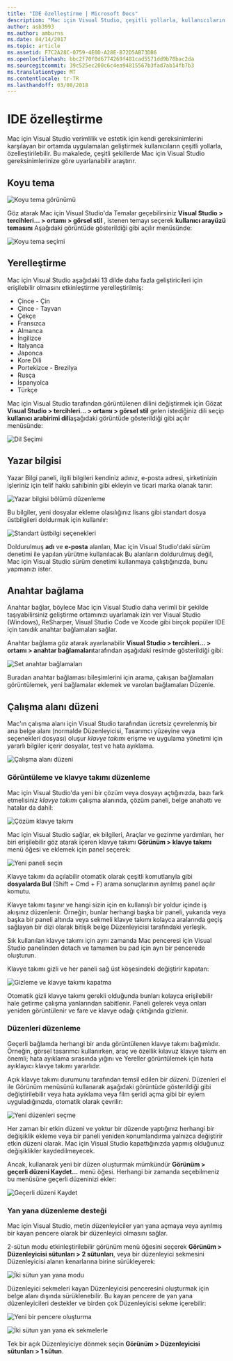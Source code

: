 ```yaml
---
title: "IDE özelleştirme | Microsoft Docs"
description: "Mac için Visual Studio, çeşitli yollarla, kullanıcıların kendi verimliliği ve estetik gereksinimlerini karşılayan bir ortamda uygulamaları geliştirmek özelleştirilebilir. Mac gereksinimlerinize göre uyarlanabilir için bu konuda çeşitli şekillerde Visual Studio araştırır."
author: asb3993
ms.author: amburns
ms.date: 04/14/2017
ms.topic: article
ms.assetid: F7C2A28C-0759-4E0D-A28E-B72D5AB73DB6
ms.openlocfilehash: bbc2f70f0d6774269f481cad5571dd9b78bac2da
ms.sourcegitcommit: 39c525ec200c6c4ea94815567b3fad7ab14fb7b3
ms.translationtype: MT
ms.contentlocale: tr-TR
ms.lasthandoff: 03/08/2018
---
```

# <a name="customizing-the-ide"></a>IDE özelleştirme

Mac için Visual Studio verimlilik ve estetik için kendi gereksinimlerini karşılayan bir ortamda uygulamaları geliştirmek kullanıcıların çeşitli yollarla, özelleştirilebilir. Bu makalede, çeşitli şekillerde Mac için Visual Studio gereksinimlerinize göre uyarlanabilir araştırır.

## <a name="dark-theme"></a>Koyu tema

![Koyu tema görünümü](media/customizing-the-ide-image7a.png)

Göz atarak Mac için Visual Studio'da Temalar geçebilirsiniz **Visual Studio > tercihleri... > ortamı > görsel stil** , istenen temayı seçerek **kullanıcı arayüzü temasını** Aşağıdaki görüntüde gösterildiği gibi açılır menüsünde:

 ![Koyu tema seçimi](media/customizing-the-ide-image7b.png)

## <a name="localization"></a>Yerelleştirme

Mac için Visual Studio aşağıdaki 13 dilde daha fazla geliştiricileri için erişilebilir olmasını etkinleştirme yerelleştirilmiş:

* Çince - Çin
* Çince - Tayvan
* Çekçe
* Fransızca
* Almanca
* İngilizce
* İtalyanca
* Japonca
* Kore Dili
* Portekizce - Brezilya
* Rusça
* İspanyolca
* Türkçe

Mac için Visual Studio tarafından görüntülenen dilini değiştirmek için Gözat **Visual Studio > tercihleri... > ortamı > görsel stil** gelen istediğiniz dili seçip **kullanıcı arabirimi dili**aşağıdaki görüntüde gösterildiği gibi açılır menüsünde:


![Dil Seçimi](media/customizing-the-ide-image11a.png)

## <a name="author-information"></a>Yazar bilgisi

Yazar Bilgi paneli, ilgili bilgileri kendiniz adınız, e-posta adresi, şirketinizin işleriniz için telif hakkı sahibinin gibi ekleyin ve ticari marka olanak tanır:

 ![Yazar bilgisi bölümü düzenleme](media/customizing-the-ide-image9a.png)

Bu bilgiler, yeni dosyalar ekleme olasılığınız lisans gibi standart dosya üstbilgileri doldurmak için kullanılır:

 ![Standart üstbilgi seçenekleri](media/customizing-the-ide-image8a.png)


Doldurulmuş **adı** ve **e-posta** alanları, Mac için Visual Studio'daki sürüm denetimi ile yapılan yürütme kullanılacak Bu alanların doldurulmuş değil, Mac için Visual Studio sürüm denetimi kullanmaya çalıştığınızda, bunu yapmanızı ister.

## <a name="key-bindings"></a>Anahtar bağlama

Anahtar bağlar, böylece Mac için Visual Studio daha verimli bir şekilde taşıyabilirsiniz geliştirme ortamınızı uyarlamak izin ver Visual Studio (Windows), ReSharper, Visual Studio Code ve Xcode gibi birçok popüler IDE için tanıdık anahtar bağlamaları sağlar.

Anahtar bağlama göz atarak ayarlanabilir **Visual Studio > tercihleri... > ortamı > anahtar bağlamaları**tarafından aşağıdaki resimde gösterildiği gibi:

 ![Set anahtar bağlamaları](media/customizing-the-ide-image10a.png)

Buradan anahtar bağlaması bileşimlerini için arama, çakışan bağlamaları görüntülemek, yeni bağlamalar eklemek ve varolan bağlamaları Düzenle.

## <a name="workspace-layout"></a>Çalışma alanı düzeni

Mac'ın çalışma alanı için Visual Studio tarafından ücretsiz çevrelenmiş bir ana belge alanı (normalde Düzenleyicisi, Tasarımcı yüzeyine veya seçenekleri dosyası) oluşur *klavye takımı* erişme ve uygulama yönetimi için yararlı bilgiler içerir dosyalar, test ve hata ayıklama.

 ![Çalışma alanı düzeni](media/customizing-the-ide-image1a.png)

### <a name="viewing-and-arranging-pads"></a>Görüntüleme ve klavye takımı düzenleme

Mac için Visual Studio'da yeni bir çözüm veya dosyayı açtığınızda, bazı fark etmelisiniz *klavye takımı* çalışma alanında, çözüm paneli, belge anahattı ve hatalar da dahil:

![Çözüm klavye takımı](media/customizing-the-ide-image2a.png)

Mac için Visual Studio sağlar, ek bilgileri, Araçlar ve gezinme yardımları, her biri erişilebilir göz atarak içeren klavye takımı **Görünüm > klavye takımı** menü öğesi ve eklemek için panel seçerek:

 ![Yeni paneli seçin](media/customizing-the-ide-image3a.png)

Klavye takımı da açılabilir otomatik olarak çeşitli komutlarıyla gibi **dosyalarda Bul** (Shift + Cmd + F) arama sonuçlarının ayrılmış panel açılır komutu.

Klavye takımı taşınır ve hangi sizin için en kullanışlı bir yoldur içinde iş akışınız düzenlenir. Örneğin, bunlar herhangi başka bir paneli, yukarıda veya başka bir paneli altında veya sekmeli klavye takımı kolayca aralarında geçiş sağlayan bir dizi olarak bitişik belge Düzenleyicisi tarafındaki yerleşik.

Sık kullanılan klavye takımı için aynı zamanda Mac penceresi için Visual Studio panelinden detach ve tamamen bu pad için ayrı bir pencerede oluşturun.

Klavye takımı gizli ve her paneli sağ üst köşesindeki değiştirir kapatan:

![Gizleme ve klavye takımı kapatma](media/customizing-the-ide-image5a.png)

Otomatik gizli klavye takımı gerekli olduğunda bunları kolayca erişilebilir hale getirme çalışma yanlarından sabitlenir. Paneli gelerek veya onları yeniden görüntülenir ve fare ve klavye odağı çıktığında gizlenir.


### <a name="organizing-layouts"></a>Düzenleri düzenleme

Geçerli bağlamda herhangi bir anda görüntülenen klavye takımı bağımlıdır. Örneğin, görsel tasarımcı kullanırken, araç ve özellik kılavuz klavye takımı en önemli; hata ayıklama sırasında yığını ve Yereller görüntülemek için hata ayıklayıcı klavye takımı yararlıdır.

Açık klavye takımı durumunu tarafından temsil edilen bir *düzeni*. Düzenleri el ile Görünüm menüsünü kullanarak aşağıdaki görüntüde gösterildiği gibi değiştirilebilir veya hata ayıklama veya film şeridi açma gibi bir eylem uyguladığınızda, otomatik olarak çevrilir:

![Yeni düzenleri seçme](media/customizing-the-ide-image6b.png)

Her zaman bir etkin düzeni ve yoktur bir düzende yaptığınız herhangi bir değişiklik ekleme veya bir paneli yeniden konumlandırma yalnızca değiştirir etkin düzeni olarak. Mac için Visual Studio kapattığınızda yapmış olduğunuz değişiklikler kaydedilmeyecek.


Ancak, kullanarak yeni bir düzen oluşturmak mümkündür **Görünüm > geçerli düzeni Kaydet...**  menü öğesi. Herhangi bir zamanda seçebilmeniz bu menüsüne geçerli düzeninizi ekler:

![Geçerli düzeni Kaydet](media/customizing-the-ide-image6a.png)

### <a name="side-by-side-editing-support"></a>Yan yana düzenleme desteği

Mac için Visual Studio, metin düzenleyiciler yan yana açmaya veya ayrılmış bir kayan pencere olarak bir düzenleyici olmasını sağlar.

2-sütun modu etkinleştirilebilir görünüm menü öğesini seçerek **Görünüm > Düzenleyicisi sütunları > 2 sütunları**, veya bir düzenleyici sekmesini Düzenleyicisi alanın kenarlarına birine sürükleyerek:

 ![İki sütun yan yana modu](media/customizing-the-ide-sbs.png)

Düzenleyici sekmeleri kayan Düzenleyicisi penceresini oluşturmak için belge alanı dışında sürüklenebilir. Bu kayan pencere de yan yana düzenleyicileri destekler ve birden çok Düzenleyicisi sekme içerebilir:

 ![Yeni bir pencere oluşturma](media/customizing-the-ide-sbs1.png)

 ![İki sütun yan yana ek sekmelerle](media/customizing-the-ide-sbs2.png)

Tek bir açık Düzenleyiciye dönmek seçin **Görünüm > Düzenleyicisi sütunları > 1 sütun**.
